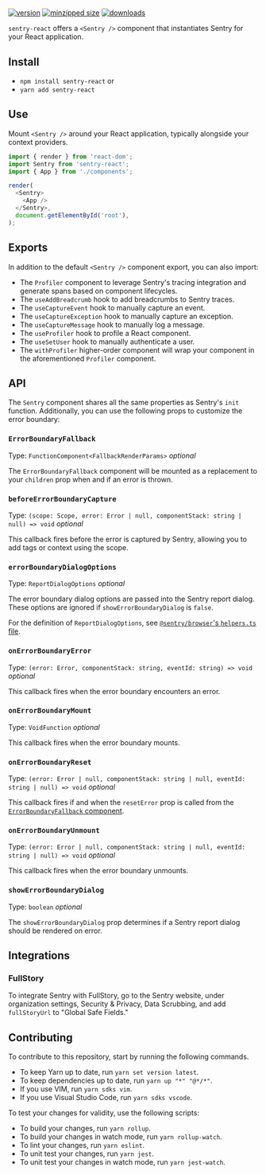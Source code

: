 # <Sentry />

[![version](https://img.shields.io/npm/v/sentry-react.svg)](https://www.npmjs.com/package/sentry-react)
[![minzipped size](https://img.shields.io/bundlephobia/minzip/sentry-react.svg)](https://www.npmjs.com/package/sentry-react)
[![downloads](https://img.shields.io/npm/dt/sentry-react.svg)](https://www.npmjs.com/package/sentry-react)

`sentry-react` offers a `<Sentry />` component that instantiates Sentry for your
React application.

## Install

- `npm install sentry-react` or
- `yarn add sentry-react`

## Use

Mount `<Sentry />` around your React application, typically alongside your
context providers.

```javascript
import { render } from 'react-dom';
import Sentry from 'sentry-react';
import { App } from './components';

render(
  <Sentry>
    <App />
  </Sentry>,
  document.getElementById('root'),
);
```

## Exports

In addition to the default `<Sentry />` component export, you can also import:

- The `Profiler` component to leverage Sentry's tracing integration and generate
  spans based on component lifecycles.
- The `useAddBreadcrumb` hook to add breadcrumbs to Sentry traces.
- The `useCaptureEvent` hook to manually capture an event.
- The `useCaptureException` hook to manually capture an exception.
- The `useCaptureMessage` hook to manually log a message.
- The `useProfiler` hook to profile a React component.
- The `useSetUser` hook to manually authenticate a user.
- The `withProfiler` higher-order component will wrap your component in the
  aforementioned `Profiler` component.

## API

The `Sentry` component shares all the same properties as Sentry's `init`
function. Additionally, you can use the following props to customize the error
boundary:

### `ErrorBoundaryFallback`

Type: `FunctionComponent<FallbackRenderParams>` _optional_

The `ErrorBoundaryFallback` component will be mounted as a replacement to your
`children` prop when and if an error is thrown.

### `beforeErrorBoundaryCapture`

Type:
`(scope: Scope, error: Error | null, componentStack: string | null) => void`
_optional_

This callback fires before the error is captured by Sentry, allowing you to add
tags or context using the scope.

### `errorBoundaryDialogOptions`

Type: `ReportDialogOptions` _optional_

The error boundary dialog options are passed into the Sentry report dialog.
These options are ignored if `showErrorBoundaryDialog` is `false`.

For the definition of `ReportDialogOptions`, see
[`@sentry/browser`'s `helpers.ts` file](https://github.com/getsentry/sentry-javascript/blob/1b8bfeb8571ec6b22f14fcfd1f4444a55092075d/packages/browser/src/helpers.ts#L167).

### `onErrorBoundaryError`

Type: `(error: Error, componentStack: string, eventId: string) => void`
_optional_

This callback fires when the error boundary encounters an error.

### `onErrorBoundaryMount`

Type: `VoidFunction` _optional_

This callback fires when the error boundary mounts.

### `onErrorBoundaryReset`

Type:
`(error: Error | null, componentStack: string | null, eventId: string | null) => void`
_optional_

This callback fires if and when the `resetError` prop is called from the
[`ErrorBoundaryFallback` component](#errorboundaryfallback).

### `onErrorBoundaryUnmount`

Type:
`(error: Error | null, componentStack: string | null, eventId: string | null) => void`
_optional_

This callback fires when the error boundary unmounts.

### `showErrorBoundaryDialog`

Type: `boolean` _optional_

The `showErrorBoundaryDialog` prop determines if a Sentry report dialog should
be rendered on error.

## Integrations

### FullStory

To integrate Sentry with FullStory, go to the Sentry website, under organization
settings, Security & Privacy, Data Scrubbing, and add `fullStoryUrl` to "Global
Safe Fields."

## Contributing

To contribute to this repository, start by running the following commands.

- To keep Yarn up to date, run `yarn set version latest`.
- To keep dependencies up to date, run `yarn up "*" "@*/*"`.
- If you use VIM, run `yarn sdks vim`.
- If you use Visual Studio Code, run `yarn sdks vscode`.

To test your changes for validity, use the following scripts:

- To build your changes, run `yarn rollup`.
- To build your changes in watch mode, run `yarn rollup-watch`.
- To lint your changes, run `yarn eslint`.
- To unit test your changes, run `yarn jest`.
- To unit test your changes in watch mode, run `yarn jest-watch`.
